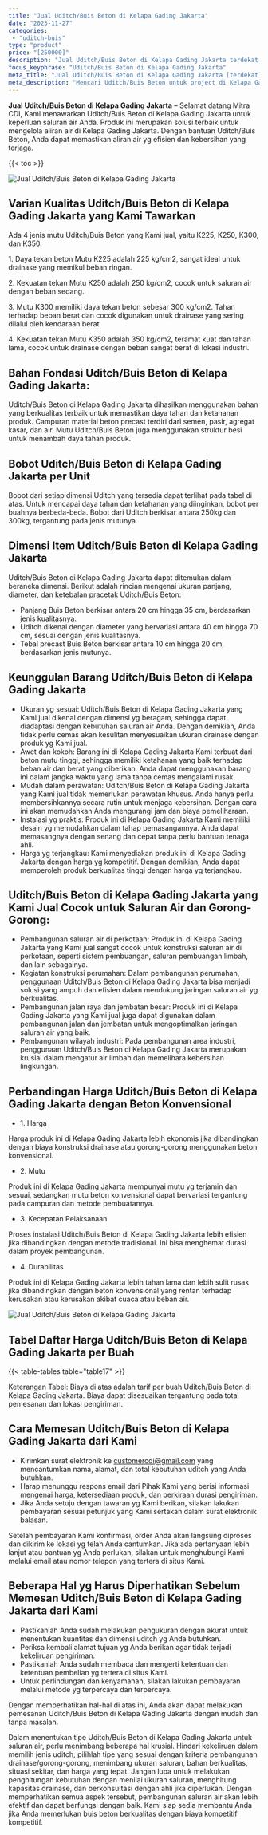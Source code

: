 ```yaml
---
title: "Jual Uditch/Buis Beton di Kelapa Gading Jakarta"
date: "2023-11-27"
categories:
 - "uditch-buis"
type: "product"
price: "[250000]"
description: "Jual Uditch/Buis Beton di Kelapa Gading Jakarta terdekat. Uditch/Buis Beton ini sering dipakai dalam project konstruksi sebagai drainase yang kuat dan optimal. Hubungi kami untuk mendapatkan informasi lebih lanjut."
focus_keyphrase: "Uditch/Buis Beton di Kelapa Gading Jakarta"
meta_title: "Jual Uditch/Buis Beton di Kelapa Gading Jakarta [terdekat] - CDI"
meta_description: "Mencari Uditch/Buis Beton untuk project di Kelapa Gading Jakarta? Kami menawarkan Uditch/Buis Beton berkualitas untuk konstruksi saluran pembuangan. Dapatkan penawaran terbaik sekarang."
---
```


**Jual Uditch/Buis Beton di Kelapa Gading Jakarta** – Selamat datang Mitra CDI, Kami menawarkan Uditch/Buis Beton di Kelapa Gading Jakarta untuk keperluan saluran air Anda. Produk ini merupakan solusi terbaik untuk mengelola aliran air di Kelapa Gading Jakarta. Dengan bantuan Uditch/Buis Beton, Anda dapat memastikan aliran air yg efisien dan kebersihan yang terjaga.

{{< toc >}}

![Jual Uditch/Buis Beton di Kelapa Gading Jakarta](/images/uditch-buis/uditch-beton-07.jpg)

## Varian Kualitas Uditch/Buis Beton di Kelapa Gading Jakarta yang Kami Tawarkan

Ada 4 jenis mutu Uditch/Buis Beton yang Kami jual, yaitu K225, K250, K300, dan K350.

1\. Daya tekan beton Mutu K225 adalah 225 kg/cm2, sangat ideal untuk drainase yang memikul beban ringan.

2\. Kekuatan tekan Mutu K250 adalah 250 kg/cm2, cocok untuk saluran air dengan beban sedang.

3\. Mutu K300 memiliki daya tekan beton sebesar 300 kg/cm2. Tahan terhadap beban berat dan cocok digunakan untuk drainase yang sering dilalui oleh kendaraan berat.

4\. Kekuatan tekan Mutu K350 adalah 350 kg/cm2, teramat kuat dan tahan lama, cocok untuk drainase dengan beban sangat berat di lokasi industri.

## Bahan Fondasi Uditch/Buis Beton di Kelapa Gading Jakarta:

Uditch/Buis Beton di Kelapa Gading Jakarta dihasilkan menggunakan bahan yang berkualitas terbaik untuk memastikan daya tahan dan ketahanan produk. Campuran material beton precast terdiri dari semen, pasir, agregat kasar, dan air. Mutu Uditch/Buis Beton juga menggunakan struktur besi untuk menambah daya tahan produk.

## Bobot Uditch/Buis Beton di Kelapa Gading Jakarta per Unit

Bobot dari setiap dimensi Uditch yang tersedia dapat terlihat pada tabel di atas. Untuk mencapai daya tahan dan ketahanan yang diinginkan, bobot per buahnya berbeda-beda. Bobot dari Uditch berkisar antara 250kg dan 300kg, tergantung pada jenis mutunya.

## Dimensi Item Uditch/Buis Beton di Kelapa Gading Jakarta

Uditch/Buis Beton di Kelapa Gading Jakarta dapat ditemukan dalam beraneka dimensi. Berikut adalah rincian mengenai ukuran panjang, diameter, dan ketebalan pracetak Uditch/Buis Beton:

*   Panjang Buis Beton berkisar antara 20 cm hingga 35 cm, berdasarkan jenis kualitasnya.
*   Uditch dikenal dengan diameter yang bervariasi antara 40 cm hingga 70 cm, sesuai dengan jenis kualitasnya.
*   Tebal precast Buis Beton berkisar antara 10 cm hingga 20 cm, berdasarkan jenis mutunya.

## Keunggulan Barang Uditch/Buis Beton di Kelapa Gading Jakarta

*   Ukuran yg sesuai: Uditch/Buis Beton di Kelapa Gading Jakarta yang Kami jual dikenal dengan dimensi yg beragam, sehingga dapat diadaptasi dengan kebutuhan saluran air Anda. Dengan demikian, Anda tidak perlu cemas akan kesulitan menyesuaikan ukuran drainase dengan produk yg Kami jual.
*   Awet dan kokoh: Barang ini di Kelapa Gading Jakarta Kami terbuat dari beton mutu tinggi, sehingga memiliki ketahanan yang baik terhadap beban air dan berat yang diberikan. Anda dapat menggunakan barang ini dalam jangka waktu yang lama tanpa cemas mengalami rusak.
*   Mudah dalam perawatan: Uditch/Buis Beton di Kelapa Gading Jakarta yang Kami jual tidak memerlukan perawatan khusus. Anda hanya perlu membersihkannya secara rutin untuk menjaga kebersihan. Dengan cara ini akan memudahkan Anda mengurangi jam dan biaya pemeliharaan.
*   Instalasi yg praktis: Produk ini di Kelapa Gading Jakarta Kami memiliki desain yg memudahkan dalam tahap pemasangannya. Anda dapat memasangnya dengan senang dan cepat tanpa perlu bantuan tenaga ahli.
*   Harga yg terjangkau: Kami menyediakan produk ini di Kelapa Gading Jakarta dengan harga yg kompetitif. Dengan demikian, Anda dapat memperoleh produk berkualitas tinggi dengan harga yg terjangkau.

## Uditch/Buis Beton di Kelapa Gading Jakarta yang Kami Jual Cocok untuk Saluran Air dan Gorong-Gorong:

*   Pembangunan saluran air di perkotaan: Produk ini di Kelapa Gading Jakarta yang Kami jual sangat cocok untuk konstruksi saluran air di perkotaan, seperti sistem pembuangan, saluran pembuangan limbah, dan lain sebagainya.
*   Kegiatan konstruksi perumahan: Dalam pembangunan perumahan, penggunaan Uditch/Buis Beton di Kelapa Gading Jakarta bisa menjadi solusi yang ampuh dan efisien dalam mendukung jaringan saluran air yg berkualitas.
*   Pembangunan jalan raya dan jembatan besar: Produk ini di Kelapa Gading Jakarta yang Kami jual juga dapat digunakan dalam pembangunan jalan dan jembatan untuk mengoptimalkan jaringan saluran air yang baik.
*   Pembangunan wilayah industri: Pada pembangunan area industri, penggunaan Uditch/Buis Beton di Kelapa Gading Jakarta merupakan krusial dalam mengatur air limbah dan memelihara kebersihan lingkungan.

## Perbandingan Harga Uditch/Buis Beton di Kelapa Gading Jakarta dengan Beton Konvensional

*   1\. Harga

Harga produk ini di Kelapa Gading Jakarta lebih ekonomis jika dibandingkan dengan biaya konstruksi drainase atau gorong-gorong menggunakan beton konvensional.
*   2\. Mutu

Produk ini di Kelapa Gading Jakarta mempunyai mutu yg terjamin dan sesuai, sedangkan mutu beton konvensional dapat bervariasi tergantung pada campuran dan metode pembuatannya.
*   3\. Kecepatan Pelaksanaan

Proses instalasi Uditch/Buis Beton di Kelapa Gading Jakarta lebih efisien jika dibandingkan dengan metode tradisional. Ini bisa menghemat durasi dalam proyek pembangunan.
*   4\. Durabilitas

Produk ini di Kelapa Gading Jakarta lebih tahan lama dan lebih sulit rusak jika dibandingkan dengan beton konvensional yang rentan terhadap kerusakan atau kerusakan akibat cuaca atau beban air.

![Jual Uditch/Buis Beton di Kelapa Gading Jakarta](/images/uditch-buis/buis-beton-31.jpg)

## Tabel Daftar Harga Uditch/Buis Beton di Kelapa Gading Jakarta per Buah

{{< table-tables table="table17" >}}

Keterangan Tabel: Biaya di atas adalah tarif per buah Uditch/Buis Beton di Kelapa Gading Jakarta. Biaya dapat disesuaikan tergantung pada total pemesanan dan lokasi pengiriman.

## Cara Memesan Uditch/Buis Beton di Kelapa Gading Jakarta dari Kami

*   Kirimkan surat elektronik ke customercdi@gmail.com yang mencantumkan nama, alamat, dan total kebutuhan uditch yang Anda butuhkan.
*   Harap menunggu respons email dari Pihak Kami yang berisi informasi mengenai harga, ketersediaan produk, dan perkiraan durasi pengiriman.
*   Jika Anda setuju dengan tawaran yg Kami berikan, silakan lakukan pembayaran sesuai petunjuk yang Kami sertakan dalam surat elektronik balasan.

Setelah pembayaran Kami konfirmasi, order Anda akan langsung diproses dan dikirim ke lokasi yg telah Anda cantumkan. Jika ada pertanyaan lebih lanjut atau bantuan yg Anda perlukan, silakan untuk menghubungi Kami melalui email atau nomor telepon yang tertera di situs Kami.

## Beberapa Hal yg Harus Diperhatikan Sebelum Memesan Uditch/Buis Beton di Kelapa Gading Jakarta dari Kami

*   Pastikanlah Anda sudah melakukan pengukuran dengan akurat untuk menentukan kuantitas dan dimensi uditch yg Anda butuhkan.
*   Periksa kembali alamat tujuan yg Anda berikan agar tidak terjadi kekeliruan pengiriman.
*   Pastikanlah Anda sudah membaca dan mengerti ketentuan dan ketentuan pembelian yg tertera di situs Kami.
*   Untuk perlindungan dan kenyamanan, silakan lakukan pembayaran melalui metode yg terpercaya dan terpercaya.

Dengan memperhatikan hal-hal di atas ini, Anda akan dapat melakukan pemesanan Uditch/Buis Beton di Kelapa Gading Jakarta dengan mudah dan tanpa masalah.

Dalam menentukan tipe Uditch/Buis Beton di Kelapa Gading Jakarta untuk saluran air, perlu menimbang beberapa hal krusial. Hindari kekeliruan dalam memilih jenis uditch; pilihlah tipe yang sesuai dengan kriteria pembangunan drainase/gorong-gorong, menimbang ukuran saluran, bahan berkualitas, situasi sekitar, dan harga yang tepat. Jangan lupa untuk melakukan penghitungan kebutuhan dengan menilai ukuran saluran, menghitung kapasitas drainase, dan berkonsultasi dengan ahli jika diperlukan. Dengan memperhatikan semua aspek tersebut, pembangunan saluran air akan lebih efektif dan dapat berfungsi dengan baik. Kami siap sedia membantu Anda jika Anda memerlukan buis beton berkualitas dengan biaya kompetitif kompetitif.
